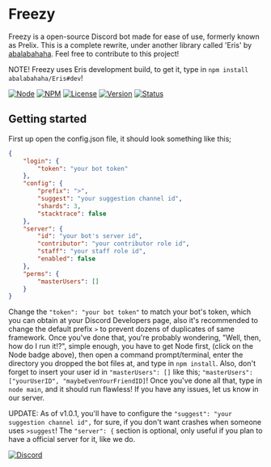 # Freezy
Freezy is a open-source Discord bot made for ease of use, formerly known as Prelix. This is a complete rewrite, under another library called 'Eris' by [abalabahaha](https://github.com/abalabahaha). Feel free to contribute to this project!

NOTE! Freezy uses Eris development build, to get it, type in `npm install abalabahaha/Eris#dev`!

[![Node](https://img.shields.io/badge/Node-5.x.x-green.svg)](http://nodejs.org)
[![NPM](https://img.shields.io/badge/NPM-3.x.x-blue.svg)](http://nodejs.org)
[![License](https://img.shields.io/badge/License-GPL--3.0-blue.svg)]()
[![Version](https://img.shields.io/badge/Version-1.0.1-green.svg)]()
[![Status](https://img.shields.io/badge/Status-In_progress-yellow.svg)]()
## Getting started
First up open the config.json file, it should look something like this;
```json
{
    "login": {
        "token": "your bot token"
    },
    "config": {
        "prefix": ">",
        "suggest": "your suggestion channel id",
        "shards": 3,
        "stacktrace": false
    },
    "server": {
        "id": "your bot's server id",
        "contributor": "your contributor role id",
        "staff": "your staff role id",
        "enabled": false
    },
    "perms": {
        "masterUsers": []
    }
}

```
Change the `"token": "your bot token"` to match your bot's token, which you can obtain at your Discord Developers page, also it's recommended to change the default prefix `>` to prevent dozens of duplicates of same framework.
Once you've done that, you're probably wondering, "Well, then, how do I run it!?", simple enough, you have to get Node first, (click on the Node badge above), then open a command prompt/terminal, enter the directory you dropped the bot files at, and type in `npm install`. Also, don't forget to insert your user id in `"masterUsers": []` like this; `"masterUsers": ["yourUserID", "maybeEvenYourFriendID]`! Once you've done all that, type in `node main`, and it should run flawless! If you have any issues, let us know in our server.

UPDATE: As of v1.0.1, you'll have to configure the `"suggest": "your suggestion channel id",` for sure, if you don't want crashes when someone uses `>suggest`! The `"server": {` section is optional, only useful if you plan to have a official server for it, like we do.

[![Discord](https://discordapp.com/api/servers/206431108047437824/widget.png?style=banner3)](https://discord.gg/ZKA7sE8)
